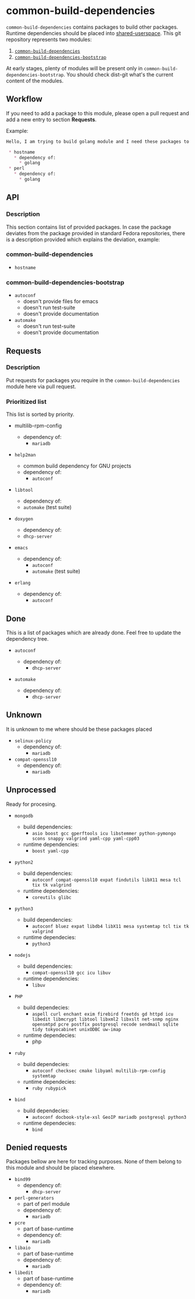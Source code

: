 # common-build-dependencies

`common-build-dependencies` contains packages to build other packages. Runtime
dependencies should be placed into
[shared-userspace](http://pkgs.fedoraproject.org/cgit/modules/shared-userspace.git/).
This git repository represents two modules:

 1. [`common-build-dependencies`](http://pkgs.fedoraproject.org/cgit/modules/common-build-dependencies.git/)
 2. [`common-build-dependencies-bootstrap`](http://pkgs.fedoraproject.org/cgit/modules/common-build-dependencies-bootstrap.git/)

At early stages, plenty of modules will be present only in
`common-build-dependencies-bootstrap`. You should check dist-git what's the
current content of the modules.


## Workflow

If you need to add a package to this module, please open a pull request and add
a new entry to section **Requests**.

Example:

```markdown
Hello, I am trying to build golang module and I need these packages to be included in this module:

 * hostname
   * dependency of:
     * golang
 * perl
   * dependency of:
     * golang
```


## API

### Description

This section contains list of provided packages. In case the package deviates
from the package provided in standard Fedora repositories, there is a
description provided which explains the deviation, example:

### common-build-dependencies

 * `hostname`


### common-build-dependencies-bootstrap

 * `autoconf`
   * doesn't provide files for emacs
   * doesn't run test-suite
   * doesn't provide documentation
 * `automake`
   * doesn't run test-suite
   * doesn't provide documentation


## Requests


### Description

Put requests for packages you require in the `common-build-dependencies` module here via pull request.

### Prioritized list

This list is sorted by priority.

 * multilib-rpm-config
   * dependency of:
     * `mariadb`

 * `help2man`
   * common build dependency for GNU projects
   * dependency of:
     * `autoconf`

 * `libtool`
   * dependency of:
    * `automake` (test suite)

 * `doxygen`
   * dependency of:
    * `dhcp-server`

 * `emacs`
   * dependency of:
     * `autoconf`
     * `automake` (test suite)

 * `erlang`
   * dependency of:
     * `autoconf`


## Done

This is a list of packages which are already done. Feel free to update the
dependency tree.

 * `autoconf`
   * dependency of:
     * `dhcp-server`

 * `automake`
   * dependency of:
     * `dhcp-server`


## Unknown

It is unknown to me where should be these packages placed

 * `selinux-policy`
   * dependency of:
     * `mariadb`
 * `compat-openssl10 `
   * dependency of:
     * `mariadb`


## Unprocessed

Ready for procesing.


 * `mongodb`
    * build dependencies:
       * `asio boost gcc gperftools icu libstemmer python-pymongo scons snappy valgrind yaml-cpp yaml-cpp03`
    * runtime dependencies:
       * `boost yaml-cpp`
     
 * `python2`
	  * build dependencies:
        * `autoconf compat-openssl10 expat findutils libX11 mesa tcl tix tk valgrind`
    * runtime dependencies:
        * `coreutils glibc`

 * `python3`
   * build dependencies:
     * `autoconf bluez expat libdb4 libX11 mesa systemtap tcl tix tk valgrind`
   * runtime dependecies: 
     * `python3`

 * `nodejs`
	  * build dependencies:
        * `compat-openssl10 gcc icu libuv`
    * runtime dependencies:
	     * `libuv`
 * `PHP`
    * build dependecies:
      * `aspell curl enchant exim firebird freetds gd httpd icu libedit libmcrypt libtool libxml2 libxslt net-snmp nginx opensmtpd pcre postfix postgresql recode sendmail sqlite tidy tokyocabinet unixODBC uw-imap`
    * runtime dependecies:
       * php

 * `ruby`
   * build dependecies:
     * `autoconf checksec cmake libyaml multilib-rpm-config systemtap`
   * runtime dependecies:
     * `ruby rubypick`

 * `bind`
   * build dependecies:
     * `autoconf docbook-style-xsl GeoIP mariadb postgresql python3`
   * runtime dependecies:
     * `bind`


## Denied requests

Packages bellow are here for tracking purposes. None of them belong to this
module and should be placed elsewhere.

 * `bind99`
   * dependency of:
     * `dhcp-server`
 * `perl-generators`
   * part of perl module
   * dependency of:
     * `mariadb`
 * `pcre`
   * part of base-runtime
   * dependency of:
     * `mariadb`
 * `libaio`
   * part of base-runtime
   * dependency of:
     * `mariadb`
 * `libedit`
   * part of base-runtime
   * dependency of:
     * `mariadb`
